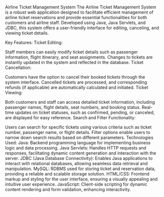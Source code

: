 Airline Ticket Management System
The Airline Ticket Management System is a robust web application designed to facilitate efficient management of airline ticket reservations and provide essential functionalities for both customers and airline staff. Developed using Java, Java Servlets, and JDBC, this system offers a user-friendly interface for editing, canceling, and viewing ticket details.

Key Features:
Ticket Editing:

Staff members can easily modify ticket details such as passenger information, flight itinerary, and seat assignments.
Changes to tickets are instantly updated in the system and reflected in the database.
Ticket Cancellation:

Customers have the option to cancel their booked tickets through the system interface.
Cancelled tickets are processed, and corresponding refunds (if applicable) are automatically calculated and initiated.
Ticket Viewing:

Both customers and staff can access detailed ticket information, including passenger names, flight details, seat numbers, and booking status.
Real-time updates on ticket statuses, such as confirmed, pending, or canceled, are displayed for easy reference.
Search and Filter Functionality:

Users can search for specific tickets using various criteria such as ticket number, passenger name, or flight details.
Filter options enable users to narrow down search results based on different parameters.
Technologies Used:
Java: Backend programming language for implementing business logic and data processing.
Java Servlets: Handles HTTP requests and responses, facilitating dynamic content generation and interaction with the server.
JDBC (Java Database Connectivity): Enables Java applications to interact with relational databases, allowing seamless data retrieval and manipulation.
MySQL: RDBMS used for storing ticket and reservation data, providing a reliable and scalable storage solution.
HTML/CSS: Frontend markup and styling for the user interface, ensuring a visually appealing and intuitive user experience.
JavaScript: Client-side scripting for dynamic content rendering and form validation, enhancing interactivity.
